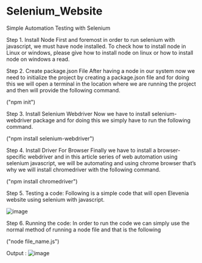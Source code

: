 # Selenium_Website
Simple Automation Testing with Selenium

Step 1. Install Node
First and foremost in order to run selenium with javascript, we must have node installed. To check how to install node in Linux or windows, please give how to install node on linux or how to install node on windows a read.

Step 2. Create package.json File
After having a node in our system now we need to initialize the project by creating a package.json file and for doing this we will open a terminal in the location where we are running the project and then will provide the following command.

("npm init")

Step 3. Install Selenium Webdriver
Now we have to install selenium-webdriver package and for doing this we simply have to run the following command.

("npm install selenium-webdriver")

Step 4.  Install Driver For Browser
Finally we have to install a browser-specific webdriver and in this article series of web automation using selenium javascript, we will be automating and using chrome browser that’s why we will install chromedriver with the following command.

("npm install chromedriver")

Step 5. Testing a code:
Following is a simple code that will open Elevenia website using selenium with javascript. 

![image](https://user-images.githubusercontent.com/29907676/191910777-bfcc1b0b-10c8-4bda-abde-bd764b417e6f.png)

Step 6. Running the code:
In order to run the code we can simply use the normal method of running a node file and that is the following

("node file_name.js")

Output :
![image](https://user-images.githubusercontent.com/29907676/191911306-42d02a26-6443-43db-82aa-37227b3877d4.png)


